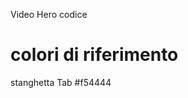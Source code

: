 Video Hero codice
# colori di riferimento

 stanghetta Tab #f54444


 <!--Fare il rework del codice (ovvero sistemarlo) !-->

 
